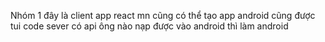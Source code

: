 Nhóm 1
đây là client app react mn cũng có thể tạo app android cũng được tui code sever có api ông nào nạp được vào android thì làm android
